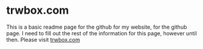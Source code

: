 # trwbox.com

This is a basic readme page for the github for my website, for the github page. I need to fill out the rest of the information for this page, however until then. Please visit [trwbox.com](www.trwbox.com)